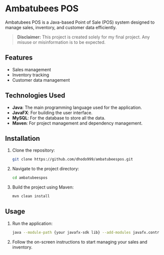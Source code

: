 # Ambatubees POS

Ambatubees POS is a Java-based Point of Sale (POS) system designed to manage sales, inventory, and customer data efficiently.

> **Disclaimer:** This project is created solely for my final project. Any misuse or misinformation is to be expected.

## Features

- Sales management
- Inventory tracking
- Customer data management

## Technologies Used

- **Java**: The main programming language used for the application.
- **JavaFX**: For building the user interface.
- **MySQL**: For the database to store all the data.
- **Maven**: For project management and dependency management.

## Installation

1. Clone the repository:
    ```sh
    git clone https://github.com/dhodo999/ambatubeespos.git
    ```
2. Navigate to the project directory:
    ```sh
    cd ambatubeespos
    ```
3. Build the project using Maven:
    ```sh
    mvn clean install
    ```

## Usage

1. Run the application:
    ```sh
    java --module-path {your javafx-sdk lib} --add-modules javafx.controls,javafx.fxml -jar target/ambatubeespos-1.0.jar
    ```
2. Follow the on-screen instructions to start managing your sales and inventory.